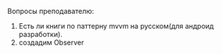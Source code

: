 Вопросы преподавателю:

1. Есть ли книги по паттерну mvvm на русском(для андроид разработки).
2. создадим Observer